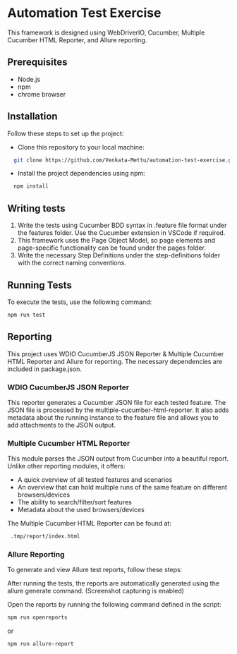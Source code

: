 # Automation Test Exercise

This framework is designed using WebDriverIO, Cucumber, Multiple Cucumber HTML Reporter, and Allure reporting.


## Prerequisites

* Node.js
* npm
* chrome browser


## Installation

Follow these steps to set up the project:

* Clone this repository to your local machine:

```sh
  git clone https://github.com/Venkata-Mettu/automation-test-exercise.git
  ```

* Install the project dependencies using npm:
```sh
  npm install
  ```


## Writing tests

1. Write the tests using Cucumber BDD syntax in .feature file format under the features folder. Use the Cucumber extension in VSCode if required.
2. This framework uses the Page Object Model, so page elements and page-specific functionality can be found under the pages folder.
3. Write the necessary Step Definitions under the step-definitions folder with the correct naming conventions.

## Running Tests

To execute the tests, use the following command:

```sh
npm run test
```

## Reporting

This project uses WDIO CucumberJS JSON Reporter & Multiple Cucumber HTML Reporter and Allure for reporting. The necessary dependencies are included in package.json.


### WDIO CucumberJS JSON Reporter
This reporter generates a Cucumber JSON file for each tested feature. The JSON file is processed by the multiple-cucumber-html-reporter. It also adds metadata about the running instance to the feature file and allows you to add attachments to the JSON output.

### Multiple Cucumber HTML Reporter
This module parses the JSON output from Cucumber into a beautiful report. Unlike other reporting modules, it offers:

* A quick overview of all tested features and scenarios
* An overview that can hold multiple runs of the same feature on different browsers/devices
* The ability to search/filter/sort features
* Metadata about the used browsers/devices

The Multiple Cucumber HTML Reporter can be found at: 
```sh
 .tmp/report/index.html
```


### Allure Reporting
To generate and view Allure test reports, follow these steps:

After running the tests, the reports are automatically generated using the allure generate command. (Screenshot capturing is enabled)

Open the reports by running the following command defined in the script:
```sh
npm run openreports
```
or
```sh
npm run allure-report
```